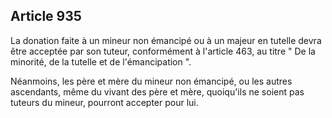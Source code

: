 Article 935
----
La donation faite à un mineur non émancipé ou à un majeur en tutelle devra être
acceptée par son tuteur, conformément à l'article 463, au titre " De la
minorité, de la tutelle et de l'émancipation ".

Néanmoins, les père et mère du mineur non émancipé, ou les autres ascendants,
même du vivant des père et mère, quoiqu'ils ne soient pas tuteurs du mineur,
pourront accepter pour lui.
